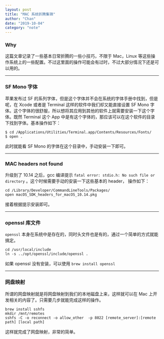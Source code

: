 ```yaml
---
layout: post
title: "MAC 系统折腾集锦"
author: "Chan"
date: "2019-10-04"
category: "note"
---
```


### Why

这篇文章记录了一些基本日常折腾的一些小技巧，不限于 Mac，Linux 等这些操作系统上的一些配置。不过这里面的操作可能会有过时，不过大部分情况下还是可以用的。

---

### SF Mono 字体

苹果发布过 SF 的系列字体，但是这个字体并不会在系统的字体手册中找到，但是呢，在 Xcode 或者是 Terminal 这样的软件中我们却又能直接设置 SF Mono 字体。这个字体的很舒服，所以想将其应用到其他的软件上就需要安装一下这个字体。既然 Terminal 这个 App 中是有这个字体的，那应该可以在这个软件的目录下找到字体。基本操作如下：

```shell
$ cd /Applications/Utilities/Terminal.app/Contents/Resources/Fonts/
$ open .
```

此时就能看 SF Mono 的字体在这个目录中，手动安装一下即可。

---

### MAC headers not found

升级到了 10.14 之后，gcc 编译提示  `fatal error: stdio.h: No such file or directory`  。这个时候需要手动的安装一下这些基本的 header， 操作如下：

```
cd /Library/Developer/CommandLineTools/Packages/
open macOS_SDK_headers_for_macOS_10.14.pkg
```

接着根据提示安装即可。

---

### openssl 库文件

`openssl` 本身在系统中是存在的，同时头文件也是有的，通过一个简单的方式就能搞定。

```
cd /usr/local/include 
ln -s ../opt/openssl/include/openssl .
```

如果 openssl 没有安装，可以使用 `brew install openssl`

---

### 网盘映射

所谓的网盘映射就是将网盘映射到我们的本地磁盘上来，这样就可以在 Mac 上开发相关的内容了。只需要几步就能完成这样的操作。

```
brew install sshfs
mkdir /mnt/remotes
sshfs -C -o reconnect -o allow_other  -p 8022 [remote_server]:[remote path] [local path]
```

这样就完成了网盘映射，非常的简单。